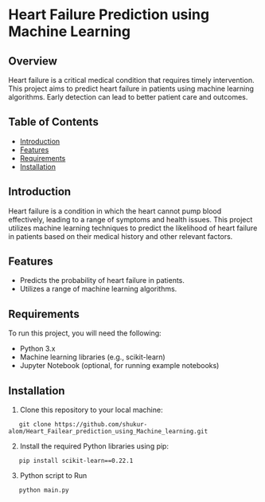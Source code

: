# Heart Failure Prediction using Machine Learning


## Overview

Heart failure is a critical medical condition that requires timely intervention. This project aims to predict heart failure in patients using machine learning algorithms. Early detection can lead to better patient care and outcomes.

## Table of Contents

- [Introduction](#introduction)
- [Features](#features)
- [Requirements](#requirements)
- [Installation](#installation)

## Introduction

Heart failure is a condition in which the heart cannot pump blood effectively, leading to a range of symptoms and health issues. This project utilizes machine learning techniques to predict the likelihood of heart failure in patients based on their medical history and other relevant factors.

## Features

- Predicts the probability of heart failure in patients.
- Utilizes a range of machine learning algorithms.

## Requirements

To run this project, you will need the following:

- Python 3.x
- Machine learning libraries (e.g., scikit-learn)
- Jupyter Notebook (optional, for running example notebooks)

## Installation

1. Clone this repository to your local machine:

```shell
   git clone https://github.com/shukur-alom/Heart_Failear_prediction_using_Machine_learning.git
```

2. Install the required Python libraries using pip:

```shell
   pip install scikit-learn==0.22.1
```

3. Python script to Run

```shell
   python main.py
```

